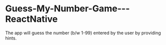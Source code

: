 # Guess-My-Number-Game---ReactNative
The app will guess the number (b/w 1-99) entered by the user by providing hints. 

